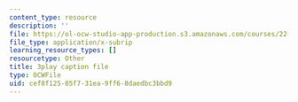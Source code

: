 ```yaml
---
content_type: resource
description: ''
file: https://ol-ocw-studio-app-production.s3.amazonaws.com/courses/22-01-introduction-to-nuclear-engineering-and-ionizing-radiation-fall-2016/cef8f12505f731ea9ff68daedbc3bbd9_HSm76SpZl7o.srt
file_type: application/x-subrip
learning_resource_types: []
resourcetype: Other
title: 3play caption file
type: OCWFile
uid: cef8f125-05f7-31ea-9ff6-8daedbc3bbd9
---
```

